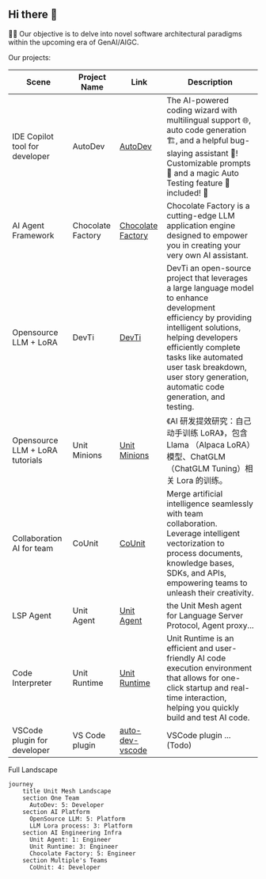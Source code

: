 ## Hi there 👋

🙋‍♀️ Our objective is to delve into novel software architectural paradigms within the upcoming era of GenAI/AIGC.

Our projects:

| Scene                           | Project Name   | Link                                                      | Description    |
|---------------------------------|----------------|-----------------------------------------------------------|----------------|
| IDE Copilot tool for developer  | AutoDev        |  [AutoDev](https://github.com/unit-mesh/auto-dev)         | The AI-powered coding wizard with multilingual support 🌐, auto code generation 🏗️, and a helpful bug-slaying assistant 🐞! Customizable prompts 🎨 and a magic Auto Testing feature 🧪 included! 🚀 |
| AI Agent Framework              | Chocolate Factory | [Chocolate Factory](https://github.com/unit-mesh/chocolate-factory) | Chocolate Factory is a cutting-edge LLM application engine designed to empower you in creating your very own AI assistant. |
| Opensource LLM + LoRA           | DevTi          | [DevTi](https://github.com/unit-mesh/devti)               | DevTi an open-source project that leverages a large language model to enhance development efficiency by providing intelligent solutions, helping developers efficiently complete tasks like automated user task breakdown, user story generation, automatic code generation, and testing. |
| Opensource LLM + LoRA tutorials | Unit Minions   | [Unit Minions](https://github.com/unit-mesh/unit-minions) | 《AI 研发提效研究：自己动手训练 LoRA》，包含 Llama （Alpaca LoRA）模型、ChatGLM （ChatGLM Tuning）相关 Lora 的训练。 | 
| Collaboration AI for team       | CoUnit         | [CoUnit](https://github.com/unit-mesh/co-unit)            | Merge artificial intelligence seamlessly with team collaboration. Leverage intelligent vectorization to process documents, knowledge bases, SDKs, and APIs, empowering teams to unleash their creativity.  |
| LSP Agent                       | Unit Agent     | [Unit Agent](https://github.com/unit-mesh/unit-agent)     | the Unit Mesh agent for Language Server Protocol, Agent proxy... |
| Code Interpreter                | Unit Runtime   | [Unit Runtime](https://github.com/unit-mesh/unit-runtime) | Unit Runtime is an efficient and user-friendly AI code execution environment that allows for one-click startup and real-time interaction, helping you quickly build and test AI code.  |
| VSCode plugin for developer     | VS Code plugin | [auto-dev-vscode](https://github.com/unit-mesh/auto-dev-vscode)  | VSCode plugin ... (Todo)      |

Full Landscape

```mermaid
journey
    title Unit Mesh Landscape
    section One Team
      AutoDev: 5: Developer
    section AI Platform
      OpenSource LLM: 5: Platform
      LLM Lora process: 3: Platform
    section AI Engineering Infra
      Unit Agent: 1: Engineer    
      Unit Runtime: 3: Engineer
      Chocolate Factory: 5: Engineer
    section Multiple's Teams
      CoUnit: 4: Developer
```

<!--

**Here are some ideas to get you started:**

🙋‍♀️ A short introduction - what is your organization all about?
🌈 Contribution guidelines - how can the community get involved?
👩‍💻 Useful resources - where can the community find your docs? Is there anything else the community should know?
🍿 Fun facts - what does your team eat for breakfast?
🧙 Remember, you can do mighty things with the power of [Markdown](https://docs.github.com/github/writing-on-github/getting-started-with-writing-and-formatting-on-github/basic-writing-and-formatting-syntax)
-->
